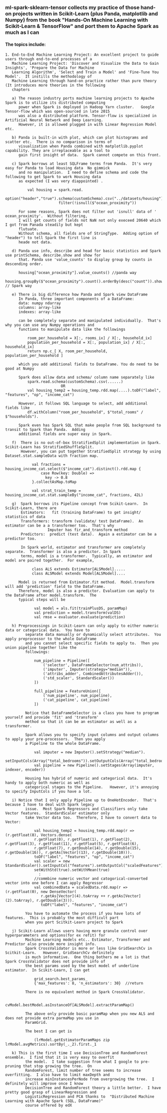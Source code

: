 ### ml-spark-sklearn-tensor collects my practice of those hand-on projects written in Scikit-Learn (plus Panda, matplotlib and Numpy) from the book "Hands-On Machine Learning with Scikit-Learn & TensorFlow" and port them to Apache Spark as much as I can  
#### The topics include:

    1. End-to-End Machine Learning Project: An excellent project to guide users through end-to-end processes of a 
       Machine Learning Project: 'Discover and Visualize the Data to Gain Insights', 'Prepare the Data for Machine
       Learning Algorithm', 'Select and Train a Model' and 'Fine-Tune You Model'.  It instills the methodology of 
       Machine Learning through hand-on practice rather than pure theory (It introduces more theories in the following 
       chapters
       
       a) The reason industry ports machine learning projects to Apache Spark is to utilize its distributed computing 
          power when Spark is deployed in Hadoop Yarn cluster.   Google Tensor-flow which was open-sourced in late 2015
          was also a distributed platform. Tensor-flow is specialized in Artificial Neural Network and Deep Learning.  
          However, it is allowed plugged in with Linear Regression Model etc.
            
       b) Panda is built-in with plot, which can plot histograms and scatter etc.  There is no comparison in terms of 
          visualization when Panda combined with matplotlib.pyplot capability. They are irreplaceable as a tool to 
          gain first insight of data.  Spark cannot compete on this front.
                 
       c) Spark borrows at least SQLFrame terms from Panda.  It's very easy for Panda to load Housing data  No gimmick
          and no manipulation.  I need to define schema and code the following to get Spark to work Housing data 
          as expected (I was very diappointed) .
          
              val housing = spark.read.
                            option("header","true").schema(customSchema).csv("../datasets/housing").
                            filter(!isnull($"ocean_proximity"))
                            
          For some reasons, Spark does not filter out 'isnull' data of ' ocean_proximity'.  Without filtering,
          I will get counts of fields not NaN not only execeed 20640 which I got from Panada steadily but kept 
          flutuate.
          Without schema, all fields are of StringType.  Adding option of "header") to tell Spark the first line is 
          heade not data.
          
       d) Panda use info, describe and head for basic statistics and Spark use printSchema, describe.show and show for 
          that. Panda use 'value_counts' to display group by counts in descending order.  
          
          housing["ocean_proximity"].value_counts() //panda way
          housing.groupBy($"ocean_proximity").count().orderBy(desc("count")).show() // Spark way
          
       e) There is big difference how Panda and Spark view DataFrame
          In Panda, three important components of a DataFrame: 
          data: numpy ndarray
          columns: array-like
          indexes: array-like
          
          can be completely separate and manipulated individually.  That's why you can use any Numpy operations and 
          functions to manipulate data like the followings
          
              room_per_household = X[:, rooms_ix] / X[:, household_ix]
              population_per_household = X[:, population_ix] / X[:, household_ix]
              return np.c_[ X, room_per_household, population_per_household ]
          
          which you add additional fields to DataFrame. You do need to be good at Numpy 
          
          Spark does allow data and schema/ column name separately like
              spark.read.schema(customSchema).csv(......)
                             OR
              val housing_temp2 = housing_temp.rdd.map(....).toDF("label", "features", "op", "income_cat")   
          
          However, it follows SQL language to select, add additional fields like
              df.withColumn("room_per_household", $"total_rooms" / $"households").               
                                     
          Spark even has Spark SQL that make people from SQL background to transit to Spark than Panda.  Adding 
          additional fields are super easy in Spark.  
           
       f)  There is no out-of-box StratifiedSplit implementation in Spark.  Scikit-Learn has StratifiedShuffleSplit.
           However, you can put together StratifiedSplit strategy by using Dataset.stat.sampleData with fraction map.
           
                val fractions = housing_income_cat.select($"income_cat").distinct().rdd.map {
                    case Row(key: Double) =>
                      key -> 0.8
                }.collectAsMap.toMap
                
                val strat_train_temp = housing_income_cat.stat.sampleBy("income_cat", fractions, 42L)    
          
       g)  Spark borrows its Pipeline concept from Scikit-Learn.  In Scikit-Learn, there are
           Estimators:   fit (training DataFrame) to get insight/ statistics of data
           Transformers: transform (validate/ test DataFrame).  An estimator can be a a transformer too.  That's why 
                       Imputer has fir_and_transform method          
           Predictors:  predict (test data).  Again a estimator can be a predictor too.
         
           In Spark world, estimator and transformer are completely separate.  Transformer is also a predictor. In Spark 
           terms, model is a transformer.  Typically, an estimator and model are paired together.  For example, 
           
                class ALS extends Estimator[ALSModel].....
                class ALSModel extends Model[ALSModel]....
                
          Model is returned from Estimator.fit method.  Model.transform will add 'prediction' field to the DataFrame.  
          Therefore, model is also a predictor. Evaluation can apply to the DataFrame after model.transform.  The
          typical steps will be 
                
                 val model = als.fit(trainPlusDS, paramMap)
                 val prediction = model.transform(valDS)
                 val rmse = evaluator.evaluate(prediction) 
                       
       h) Preprocessings in Scikit-Learn can only apply to either numeric data or categorical data.  You have to
             separate data manually or dynamically select attributes.  You apply preprocessor to the whole DataFrame 
             and you cannot select specific fields to apply to.  Then you union pipeline together like the 
             followings:
                 
                 num_pipeline = Pipeline([
                     ('selector', DataFrameSelector(num_attribs)),
                     ('imputer', Imputer(strategy="median")),
                     ('attribs_adder', CombinedAttributesAdder()),
                     ('std_scaler', StandardScaler())
                 ])
                 
                 full_pipeline = FeatureUnion([
                     ('num_pipeline', num_pipeline),
                     ('cat_pipeline', cat_pipeline)
                 ])                 
             
             Notice that DataFrameSelector is a class you have to program yourself and provide 'fit' and 'transform'
             method so that it can be an estimator as well as a transformer.
             
             Spark allows you to specify input columns and output columns to apply your pre-processors.  Then you apply 
             a Pipeline to the whole DataFrame.
             
                 val imputer = new Imputer().setStrategy("median").
                     setInputCols(Array("total_bedrooms")).setOutputCols(Array("total_bedrooms_out"))                     
                 val pipeline = new Pipeline().setStages(Array(imputer, indexer, encoder))    
             
             Housing has hybrid of numeric and categorical data.  It's handy to apply both numeric as well as 
             categorical stages to the Pipeline.   However, it's annoying to specify InputCols if you have a lot.  
                         
       i) Notice that I only apply Pipeline up to OneHotEncoder.  That's because I have to deal with Spark legacy 
             issue.  Most Spark Regressors and Classifiers only take Vector features.  StandardScaler estimator only
             take Vector data too.  Therefore, I have to convert data to Vector:
             
                 val housing_temp2 = housing_temp.rdd.map(r => (r.getFloat(8), Vectors.dense(
                 r.getFloat(0), r.getFloat(1), r.getFloat(2), r.getFloat(3), r.getFloat(11), r.getFloat(5), r.getFloat(6), 
                 r.getFloat(7), r.getDouble(14), r.getDouble(15), r.getDouble(16)), r.getAs[Vector](13), r.getDouble(10))).
                 toDF("label", "features", "op", "income_cat")
                 val scaler = new StandardScaler().setInputCol("features").setOutputCol("scaledFeatures").
                 setWithStd(true).setWithMean(true)
                   :
                 //commbine numeric vector and catogorical-converted vector into one before I can apply Regressor
                 val combinedData = scaledData.rdd.map(r => (r.getFloat(0), new DenseVector( 
                    r.getAs[Vector](4).toArray ++ r.getAs[Vector](2).toArray), r.getDouble(3))).
                    toDF("label", "features", "income_cat")
                  
             You have to automate the process if you have lots of features.  This is probably the most difficult part 
             when you port Scitkit-Learn project to Spark
             
       j) Scikit-Learn allows users having more granule control over hyperparameters and options(for ex refit) for
             Machine Learning models etc.. Estimator, Transformer and Predictor also provide more insight info. 
             Spark CrossValidator is more or less like GridSearchCv in Scitkit-Learn.   However, GridSearchCv definitely
             is much informative.  One thing bothers me a lot is that Spark CrossValidator does not provide info of 
             the best params used by the best model of underline estimator.  In Scikit-Learn, I can get
             
                 grid_search.best_params_
                 {'max_features': 8, 'n_estimators': 30}  //return                                                          

             There is no equivalent method in Spark CrossValidator.  
             
                 cvModel.bestModel.asInstanceOf[ALSModel].extractParamMap()
                 
             The above only provide basic paramMap when you new ALS and does not provide extra parmaMap you use in
             ParamGrid.
             
             The best I can get is
               
                 (lrModel.getEstimatorParamMaps zip lrModel.avgMetrics).sortBy(_._2).first._1
                 
       k) This is the first time I use DecisionTree and RandomForest ensemble.  I find that it is very easy to overfit 
             the model.  I take suggestion from what I google to pre-pruning that stop growing the tree.  On 
             RandomForest, limit number of tree seems to increase overfitting.  I also have to limit maxDepth and 
             increase minInstancesPerNode from overgrowing the tree.  I definitely will improve once I know 
             DecisionTree and RandomForest theory a little better.  I have pretty good grasp of LinearRegression and
             LogisticRegression and PCA thanks to  "Distributed Machine Learning with Apache Spark (SQL, DataFrame)"
             course offered by edX
             
                           
             
                                      